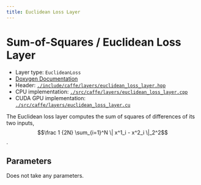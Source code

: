 ```yaml
---
title: Euclidean Loss Layer
---
```

# Sum-of-Squares / Euclidean Loss Layer

* Layer type: `EuclideanLoss`
* [Doxygen Documentation](http://caffe.berkeleyvision.org/doxygen/classcaffe_1_1EuclideanLossLayer.md)
* Header: [`./include/caffe/layers/euclidean_loss_layer.hpp`](https://github.com/BVLC/caffe/blob/master/include/caffe/layers/euclidean_loss_layer.hpp)
* CPU implementation: [`./src/caffe/layers/euclidean_loss_layer.cpp`](https://github.com/BVLC/caffe/blob/master/src/caffe/layers/euclidean_loss_layer.cpp)
* CUDA GPU implementation: [`./src/caffe/layers/euclidean_loss_layer.cu`](https://github.com/BVLC/caffe/blob/master/src/caffe/layers/euclidean_loss_layer.cu)

The Euclidean loss layer computes the sum of squares of differences of its two inputs, $$\frac 1 {2N} \sum_{i=1}^N \| x^1_i - x^2_i \|_2^2$$.

## Parameters

Does not take any parameters.
